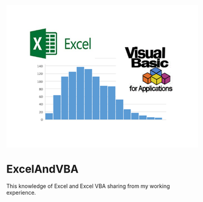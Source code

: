 <img align="center" src="/image/COVER_v2.png" alt="Banner" />

# ExcelAndVBA
This knowledge of Excel and Excel VBA sharing from my working experience. 

